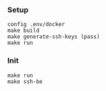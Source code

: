 ### Setup

    config .env/docker
    make build
    make generate-ssh-keys (pass)
    make run

### Init

    make run
    make ssh-be